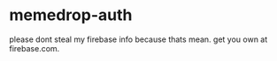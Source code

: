 # memedrop-auth
please dont steal my firebase info because thats mean. get you own at firebase.com. 
